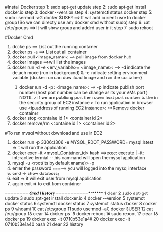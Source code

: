 #Install Docker 
step 1: sudo apt-get update
step 2: sudo apt-get install docker.io
step 3: docker --version
step 4: systemctl status docker
step 5: sudo usermod -aG docker $USER   ==> It will add current usre to docker group (So we can directly use any docker cmd without sudo)
step 6: cat /etc/groups   ==> It will show group and added user in it
step 7: sudo reboot

#Docker Cmd 
1. docke ps   ==> List out the running container
2. docker ps -a    ==> List out all container
3. docker pull <image_name>:<tag>  ==> pull image from docker hub
4. docker images    ==>will list the images
5. docker run -d -e <env_variable>=<password> <image_name>:<tag>    ==> -d indicate the detach mode (run in background) & -e indicate setting environment variable {docker run can download image and run the container}
     1. docker run -d -p <host port no.>:<container port no.> <image_name>:<tag>  ==> -p indicate publish port number (host port number can be change as its your VMs port )
        NOTE: > if we are publisng port then open host port number to the in the security group of EC2 instance
              > To run application in browser use <ip_address of running EC2 instance>:<Host port number>
**Remove docker container
7. docker stop <containe id 1> <container id 2>
8. docker remove/rm <containe id 1> <container id 2>

#To run mysql without download and use in EC2 
1. docker run -p 3306:3306 -e MYSQL_ROOT_PASSWORD=<password> mysql:latest   => it will run the application 
2. docker exec -it <mysql_Container_id> bash    ==>exec: execute | -it: interactive termial
     --this cammand will open the mysql application
3. mysql -u <root(its by default uname)> -p
4. enter the password =====> you will logged into the mysql interface
5. cmd => show databses;
6. exit     => it will exit user from mysql application
7. again exit      => to exit from container

*************======== Cmd History ===========********************
1  clear
    2  sudo apt-get update
    3  sudo apt-get install docker.io
    4  docker --version
    5  systemctl docker status
    6  systemctl docker status
    7  systemctl status docker
    8  docker ps
    9  whoami
   10  cat /etc/group
   11  sudo usermod -aG docker $USER
   12  cat /etc/group
   13  clear
   14  docker ps
   15  docker reboot
   16  sudo reboot
   17  clear
   18  docker ps
   19  docker exec -it 0710b53e1a40
   20  docker exec -it 0710b53e1a40 bash
   21  clear
   22  history
